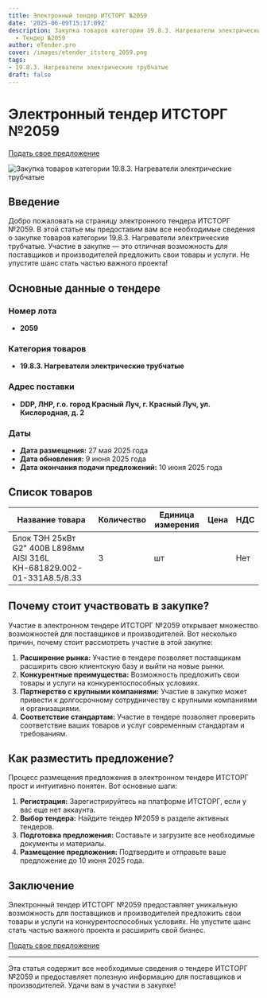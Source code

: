 ```yaml
---
title: Электронный тендер ИТСТОРГ №2059
date: '2025-06-09T15:17:09Z'
description: Закупка товаров категории 19.8.3. Нагреватели электрические трубчатые
  - Тендер №2059
author: eTender.pro
cover: /images/etender_itstorg_2059.png
tags:
- 19.8.3. Нагреватели электрические трубчатые
draft: false
---
```

# Электронный тендер ИТСТОРГ №2059

[Подать свое предложение](https://itstorg.ru/tender-2059?utm_source=etender)

![Закупка товаров категории 19.8.3. Нагреватели электрические трубчатые](/images/etender_itstorg_2059.png)

## Введение

Добро пожаловать на страницу электронного тендера ИТСТОРГ №2059. В этой статье мы предоставим вам все необходимые сведения о закупке товаров категории 19.8.3. Нагреватели электрические трубчатые. Участие в закупке — это отличная возможность для поставщиков и производителей предложить свои товары и услуги. Не упустите шанс стать частью важного проекта!

## Основные данные о тендере

### Номер лота
- **2059**

### Категория товаров
- **19.8.3. Нагреватели электрические трубчатые**

### Адрес поставки
- **DDP, ЛНР, г.о. город Красный Луч, г. Красный Луч, ул. Кислородная, д. 2**

### Даты
- **Дата размещения:** 27 мая 2025 года
- **Дата обновления:** 9 июня 2025 года
- **Дата окончания подачи предложений:** 10 июня 2025 года

## Список товаров

| Название товара | Количество | Единица измерения | Цена | НДС |
|-----------------|------------|-------------------|------|-----|
| Блок ТЭН 25кВт G2" 400В L898мм AISI 316L КН-681829.002-01-331А8.5/8.33 | 3 | шт |  | Нет |

## Почему стоит участвовать в закупке?

Участие в электронном тендере ИТСТОРГ №2059 открывает множество возможностей для поставщиков и производителей. Вот несколько причин, почему стоит рассмотреть участие в этой закупке:

1. **Расширение рынка:** Участие в тендере позволяет поставщикам расширить свою клиентскую базу и выйти на новые рынки.
2. **Конкурентные преимущества:** Возможность предложить свои товары и услуги на конкурентоспособных условиях.
3. **Партнерство с крупными компаниями:** Участие в закупке может привести к долгосрочному сотрудничеству с крупными компаниями и организациями.
4. **Соответствие стандартам:** Участие в тендере позволяет проверить соответствие ваших товаров и услуг современным стандартам и требованиям.

## Как разместить предложение?

Процесс размещения предложения в электронном тендере ИТСТОРГ прост и интуитивно понятен. Вот основные шаги:

1. **Регистрация:** Зарегистрируйтесь на платформе ИТСТОРГ, если у вас еще нет аккаунта.
2. **Выбор тендера:** Найдите тендер №2059 в разделе активных тендеров.
3. **Подготовка предложения:** Составьте и загрузите все необходимые документы и материалы.
4. **Размещение предложения:** Подтвердите и отправьте ваше предложение до 10 июня 2025 года.

## Заключение

Электронный тендер ИТСТОРГ №2059 предоставляет уникальную возможность для поставщиков и производителей предложить свои товары и услуги на конкурентоспособных условиях. Не упустите шанс стать частью важного проекта и расширить свой бизнес.

[Подать свое предложение](https://itstorg.ru/tender-2059?utm_source=etender)

---

Эта статья содержит все необходимые сведения о тендере ИТСТОРГ №2059 и предоставляет полезную информацию для поставщиков и производителей. Удачи вам в участии в закупке!